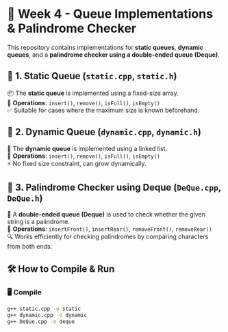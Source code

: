 # 🚀 Week 4 - Queue Implementations & Palindrome Checker  

This repository contains implementations for **static queues**, **dynamic queues**, and a **palindrome checker using a double-ended queue (Deque)**.  

## 📌 1. Static Queue (`static.cpp`, `static.h`)  
📦 The **static queue** is implemented using a fixed-size array.  
🔹 **Operations**: `insert()`, `remove()`, `isFull()`, `isEmpty()`  
✅ Suitable for cases where the maximum size is known beforehand.  

## 🔄 2. Dynamic Queue (`dynamic.cpp`, `dynamic.h`)  
🔗 The **dynamic queue** is implemented using a linked list.  
🔹 **Operations**: `insert()`, `remove()`, `isFull()`, `isEmpty()`  
⚡ No fixed size constraint, can grow dynamically.  

## 🔁 3. Palindrome Checker using Deque (`DeQue.cpp`, `DeQue.h`)  
🔄 A **double-ended queue (Deque)** is used to check whether the given string is a palindrome.  
🔹 **Operations**: `insertFront()`, `insertRear()`, `removeFront()`, `removeRear()`  
🔍 Works efficiently for checking palindromes by comparing characters from both ends.  

## 🛠️ How to Compile & Run  
### 🖥️ **Compile**  
```sh
g++ static.cpp -o static
g++ dynamic.cpp -o dynamic
g++ DeQue.cpp -o deque
